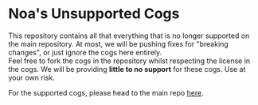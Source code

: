 # Noa's Unsupported Cogs
This repository contains all that everything that is no longer supported on the main repository. At most, we will be pushing fixes for "breaking changes", or just ignore the cogs here entirely. <br> Feel free to fork the cogs in the repository whilst respecting the license in the cogs. We will be providing **little to no support** for these cogs. Use at your own risk. <br>

For the supported cogs, please head to the main repo [here](https://github.com/Noa-DiscordBot/noa-cogs).
